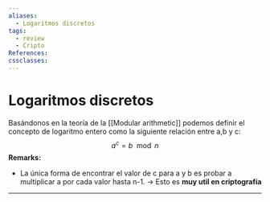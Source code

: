 ```yaml
---
aliases:
  - Logaritmos discretos
tags:
  - review
  - Cripto
References: 
cssclasses:
---
```

# Logaritmos discretos
Basándonos en la teoría de la [[Modular arithmetic]] podemos definir el concepto de logaritmo entero como la siguiente relación entre a,b y c: 
$$
a^c = b \mod n
$$
**Remarks:**
+ La única forma de encontrar el valor de c para a y b es probar a multiplicar a por cada valor hasta n-1. → Esto es **muy util en criptografía**

***
